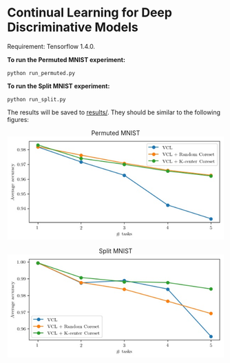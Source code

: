 # Continual Learning for Deep Discriminative Models

Requirement: Tensorflow 1.4.0.

**To run the Permuted MNIST experiment:**

	python run_permuted.py

**To run the Split MNIST experiment:**

	python run_split.py

The results will be saved to [results/](results/). They should be similar to the following figures:

<p align="center"> 
	Permuted MNIST <br/>
	<img src="results/permuted.jpg"/> 
</p>

<p align="center"> 
	Split MNIST <br/>
	<img src="results/split.jpg"/> 
</p>
